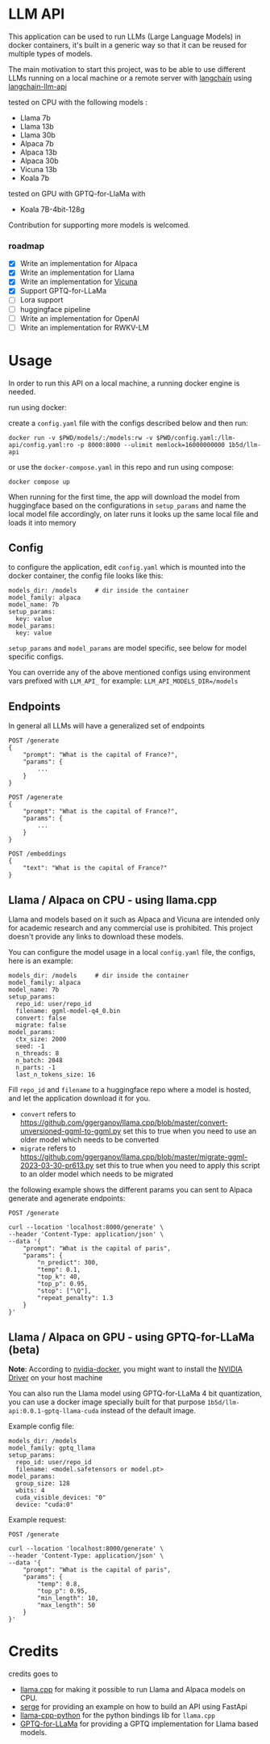 # LLM API

This application can be used to run LLMs (Large Language Models) in docker containers, it's built in a generic way so that it can be reused for multiple types of models.

The main motivation to start this project, was to be able to use different LLMs running on a local machine or a remote server with [langchain](https://github.com/hwchase17/langchain) using [langchain-llm-api](https://github.com/1b5d/langchain-llm-api)

tested on CPU with the following models : 

- Llama 7b
- Llama 13b
- Llama 30b
- Alpaca 7b
- Alpaca 13b 
- Alpaca 30b
- Vicuna 13b
- Koala 7b

tested on GPU with GPTQ-for-LlaMa with

- Koala 7B-4bit-128g

Contribution for supporting more models is welcomed.

### roadmap

- [x] Write an implementation for Alpaca
- [x] Write an implementation for Llama
- [x] Write an implementation for [Vicuna](https://github.com/lm-sys/FastChat)
- [x] Support GPTQ-for-LLaMa
- [ ] Lora support
- [ ] huggingface pipeline
- [ ] Write an implementation for OpenAI
- [ ] Write an implementation for RWKV-LM

# Usage

In order to run this API on a local machine, a running docker engine is needed.

run using docker:

create a `config.yaml` file with the configs described below and then run:

```
docker run -v $PWD/models/:/models:rw -v $PWD/config.yaml:/llm-api/config.yaml:ro -p 8000:8000 --ulimit memlock=16000000000 1b5d/llm-api
```

or use the `docker-compose.yaml` in this repo and run using compose:

```
docker compose up
```

When running for the first time, the app will download the model from huggingface based on the configurations in `setup_params` and name the local model file accordingly, on later runs it looks up the same local file and loads it into memory

## Config

to configure the application, edit `config.yaml` which is mounted into the docker container, the config file looks like this:

```
models_dir: /models     # dir inside the container
model_family: alpaca
model_name: 7b
setup_params:
  key: value
model_params:
  key: value
```

`setup_params` and `model_params` are model specific, see below for model specific configs.

You can override any of the above mentioned configs using environment vars prefixed with `LLM_API_` for example: `LLM_API_MODELS_DIR=/models`

## Endpoints

In general all LLMs will have a generalized set of endpoints

```
POST /generate
{
    "prompt": "What is the capital of France?",
    "params": {
        ...
    }
}
```
```
POST /agenerate
{
    "prompt": "What is the capital of France?",
    "params": {
        ...
    }
}
```
```
POST /embeddings
{
    "text": "What is the capital of France?"
}
```


## Llama / Alpaca on CPU - using llama.cpp

Llama and models based on it such as Alpaca and Vicuna are intended only for academic research and any commercial use is prohibited. This project doesn't provide any links to download these models.

You can configure the model usage in a local `config.yaml` file, the configs, here is an example:

```
models_dir: /models     # dir inside the container
model_family: alpaca
model_name: 7b
setup_params:
  repo_id: user/repo_id
  filename: ggml-model-q4_0.bin
  convert: false
  migrate: false
model_params:
  ctx_size: 2000
  seed: -1
  n_threads: 8
  n_batch: 2048
  n_parts: -1
  last_n_tokens_size: 16
```

Fill `repo_id` and `filename` to a huggingface repo where a model is hosted, and let the application download it for you.

- `convert` refers to https://github.com/ggerganov/llama.cpp/blob/master/convert-unversioned-ggml-to-ggml.py set this to true when you need to use an older model which needs to be converted
- `migrate` refers to https://github.com/ggerganov/llama.cpp/blob/master/migrate-ggml-2023-03-30-pr613.py set this to true when you need to apply this script to an older model which needs to be migrated

the following example shows the different params you can sent to Alpaca generate and agenerate endpoints:

```
POST /generate

curl --location 'localhost:8000/generate' \
--header 'Content-Type: application/json' \
--data '{
    "prompt": "What is the capital of paris",
    "params": {
        "n_predict": 300,
        "temp": 0.1,
        "top_k": 40,
        "top_p": 0.95,
        "stop": ["\Q"],
        "repeat_penalty": 1.3
    }
}'
```

## Llama / Alpaca on GPU - using GPTQ-for-LLaMa (beta)

**Note**: According to [nvidia-docker](https://github.com/NVIDIA/nvidia-docker), you might want to install the [NVIDIA Driver](https://docs.nvidia.com/datacenter/tesla/tesla-installation-notes/index.html) on your host machine

You can also run the Llama model using GPTQ-for-LLaMa 4 bit quantization, you can use a docker image specially built for that purpose `1b5d/llm-api:0.0.1-gptq-llama-cuda` instead of the default image.

Example config file:

```
models_dir: /models
model_family: gptq_llama
setup_params:
  repo_id: user/repo_id
  filename: <model.safetensors or model.pt>
model_params:
  group_size: 128
  wbits: 4
  cuda_visible_devices: "0"
  device: "cuda:0"
```

Example request:

```
POST /generate

curl --location 'localhost:8000/generate' \
--header 'Content-Type: application/json' \
--data '{
    "prompt": "What is the capital of paris",
    "params": {
        "temp": 0.8,
        "top_p": 0.95,
        "min_length": 10,
        "max_length": 50
    }
}'
```

# Credits

credits goes to 
- [llama.cpp](https://github.com/ggerganov/llama.cpp) for making it possible to run Llama and Alpaca models on CPU. 
- [serge](https://github.com/nsarrazin/serge) for providing an example on how to build an API using FastApi
- [llama-cpp-python](https://github.com/abetlen/llama-cpp-python) for the python bindings lib for `llama.cpp`
- [GPTQ-for-LLaMa](https://github.com/qwopqwop200/GPTQ-for-LLaMa) for providing a GPTQ implementation for Llama based models.
